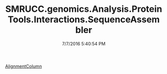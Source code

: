 ﻿---
title: SMRUCC.genomics.Analysis.ProteinTools.Interactions.SequenceAssembler
date: 7/7/2016 5:40:54 PM
---

[AlignmentColumn](T-SMRUCC.genomics.Analysis.ProteinTools.Interactions.SequenceAssembler.AlignmentColumn.html)
